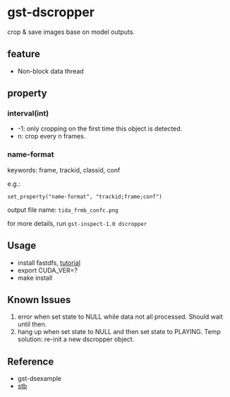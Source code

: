 <!--
 * @Author: zhouyuchong
 * @Date: 2024-10-24 16:58:01
 * @Description: 
 * @LastEditors: zhouyuchong
 * @LastEditTime: 2025-02-11 14:59:33
-->
# gst-dscropper

crop & save images base on model outputs. 

## feature
+ Non-block data thread

## property
### interval(int)
+ -1: only cropping on the first time this object is detected.
+ n: crop every n frames.

### name-format
keywords: frame, trackid, classid, conf

e.g.:
```
set_property("name-format", "trackid;frame;conf")
```
output file name: `tida_frmb_confc.png`


for more details, run `gst-inspect-1.0 dscropper`

## Usage
+ install fastdfs, [tutorial](https://blog.csdn.net/qq_41453285/article/details/107158911)
+ export CUDA_VER=?
+ make install

## Known Issues
1. error when set state to NULL while data not all processed. Should wait until then.
2. hang up when set state to NULL and then set state to PLAYING. Temp solution: re-init a new dscropper object.

## Reference
+ gst-dsexample
+ [stb](https://github.com/nothings/stb)
